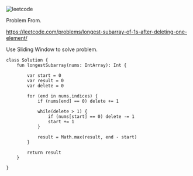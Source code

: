 ![leetcode](https://github.com/MYKIM95/LeetcodeDaily/assets/77060863/69dda386-03c1-4f58-94e5-82ad9ec49908)

Problem From.

https://leetcode.com/problems/longest-subarray-of-1s-after-deleting-one-element/

Use Sliding Window to solve problem.

```
class Solution {
    fun longestSubarray(nums: IntArray): Int {
        
        var start = 0
        var result = 0
        var delete = 0

        for (end in nums.indices) {
            if (nums[end] == 0) delete += 1

            while(delete > 1) {
                if (nums[start] == 0) delete -= 1
                start += 1
            }

            result = Math.max(result, end - start)
        }

        return result
    }
    
}
```
